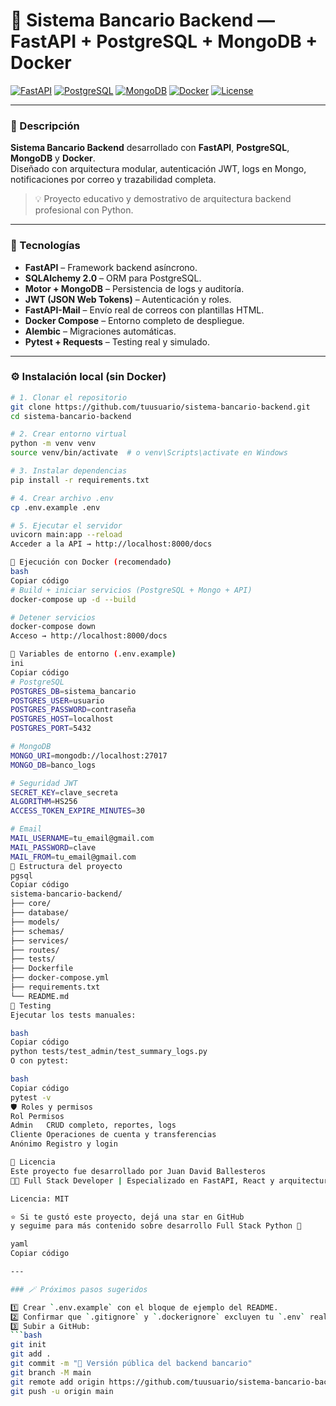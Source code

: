 # 🏦 Sistema Bancario Backend — FastAPI + PostgreSQL + MongoDB + Docker

[![FastAPI](https://img.shields.io/badge/FastAPI-0.116.1-009688?logo=fastapi)](https://fastapi.tiangolo.com/)
[![PostgreSQL](https://img.shields.io/badge/PostgreSQL-15-blue?logo=postgresql)](https://www.postgresql.org/)
[![MongoDB](https://img.shields.io/badge/MongoDB-7.0-brightgreen?logo=mongodb)](https://www.mongodb.com/)
[![Docker](https://img.shields.io/badge/Docker-ready-blue?logo=docker)](https://www.docker.com/)
[![License](https://img.shields.io/badge/license-MIT-green)](LICENSE)

---

### 📘 Descripción

**Sistema Bancario Backend** desarrollado con **FastAPI**, **PostgreSQL**, **MongoDB** y **Docker**.  
Diseñado con arquitectura modular, autenticación JWT, logs en Mongo, notificaciones por correo y trazabilidad completa.

> 💡 Proyecto educativo y demostrativo de arquitectura backend profesional con Python.

---

### 🧠 Tecnologías

- **FastAPI** – Framework backend asíncrono.
- **SQLAlchemy 2.0** – ORM para PostgreSQL.
- **Motor + MongoDB** – Persistencia de logs y auditoría.
- **JWT (JSON Web Tokens)** – Autenticación y roles.
- **FastAPI-Mail** – Envío real de correos con plantillas HTML.
- **Docker Compose** – Entorno completo de despliegue.
- **Alembic** – Migraciones automáticas.
- **Pytest + Requests** – Testing real y simulado.

---

### ⚙️ Instalación local (sin Docker)

```bash
# 1. Clonar el repositorio
git clone https://github.com/tuusuario/sistema-bancario-backend.git
cd sistema-bancario-backend

# 2. Crear entorno virtual
python -m venv venv
source venv/bin/activate  # o venv\Scripts\activate en Windows

# 3. Instalar dependencias
pip install -r requirements.txt

# 4. Crear archivo .env
cp .env.example .env

# 5. Ejecutar el servidor
uvicorn main:app --reload
Acceder a la API → http://localhost:8000/docs

🐳 Ejecución con Docker (recomendado)
bash
Copiar código
# Build + iniciar servicios (PostgreSQL + Mongo + API)
docker-compose up -d --build

# Detener servicios
docker-compose down
Acceso → http://localhost:8000/docs

🔐 Variables de entorno (.env.example)
ini
Copiar código
# PostgreSQL
POSTGRES_DB=sistema_bancario
POSTGRES_USER=usuario
POSTGRES_PASSWORD=contraseña
POSTGRES_HOST=localhost
POSTGRES_PORT=5432

# MongoDB
MONGO_URI=mongodb://localhost:27017
MONGO_DB=banco_logs

# Seguridad JWT
SECRET_KEY=clave_secreta
ALGORITHM=HS256
ACCESS_TOKEN_EXPIRE_MINUTES=30

# Email
MAIL_USERNAME=tu_email@gmail.com
MAIL_PASSWORD=clave
MAIL_FROM=tu_email@gmail.com
📂 Estructura del proyecto
pgsql
Copiar código
sistema-bancario-backend/
├── core/
├── database/
├── models/
├── schemas/
├── services/
├── routes/
├── tests/
├── Dockerfile
├── docker-compose.yml
├── requirements.txt
└── README.md
🧪 Testing
Ejecutar los tests manuales:

bash
Copiar código
python tests/test_admin/test_summary_logs.py
O con pytest:

bash
Copiar código
pytest -v
🛡️ Roles y permisos
Rol	Permisos
Admin	CRUD completo, reportes, logs
Cliente	Operaciones de cuenta y transferencias
Anónimo	Registro y login

🧾 Licencia
Este proyecto fue desarrollado por Juan David Ballesteros
🧑‍💻 Full Stack Developer | Especializado en FastAPI, React y arquitectura escalable

Licencia: MIT

⭐ Si te gustó este proyecto, dejá una star en GitHub
y seguime para más contenido sobre desarrollo Full Stack Python 🚀

yaml
Copiar código

---

### 🪄 Próximos pasos sugeridos

1️⃣ Crear `.env.example` con el bloque de ejemplo del README.  
2️⃣ Confirmar que `.gitignore` y `.dockerignore` excluyen tu `.env` real.  
3️⃣ Subir a GitHub:
```bash
git init
git add .
git commit -m "🚀 Versión pública del backend bancario"
git branch -M main
git remote add origin https://github.com/tuusuario/sistema-bancario-backend.git
git push -u origin main
